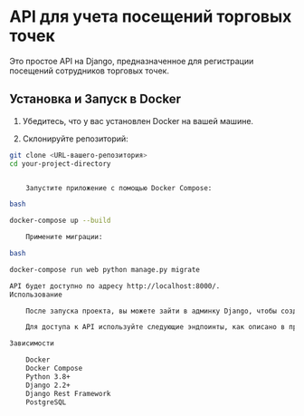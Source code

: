 # API для учета посещений торговых точек

Это простое API на Django, предназначенное для регистрации посещений сотрудников торговых точек.

## Установка и Запуск в Docker

1. Убедитесь, что у вас установлен Docker на вашей машине.

2. Склонируйте репозиторий:

```bash
git clone <URL-вашего-репозитория>
cd your-project-directory


    Запустите приложение с помощью Docker Compose:

bash

docker-compose up --build

    Примените миграции:

bash

docker-compose run web python manage.py migrate

API будет доступно по адресу http://localhost:8000/.
Использование

    После запуска проекта, вы можете зайти в админку Django, чтобы создать и редактировать записи о сотрудниках, торговых точках и посещениях. Админка доступна по адресу http://localhost:8000/admin/.

    Для доступа к API используйте следующие эндпоинты, как описано в предыдущем README.md.

Зависимости

    Docker
    Docker Compose
    Python 3.8+
    Django 2.2+
    Django Rest Framework
    PostgreSQL